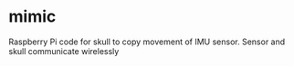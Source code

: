 # mimic
Raspberry Pi code for skull to copy movement of IMU sensor. Sensor and skull communicate wirelessly
